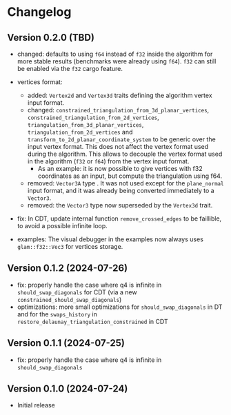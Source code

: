 # Changelog

## Version 0.2.0 (TBD)

- changed: defaults to using `f64` instead of `f32` inside the algorithm for more stable results (benchmarks were already using `f64`). `f32` can still be enabled via the `f32` cargo feature.
  
- vertices format:
  - added: `Vertex2d` and `Vertex3d` traits defining the algorithm vertex input format.
  - changed: `constrained_triangulation_from_3d_planar_vertices`, `constrained_triangulation_from_2d_vertices`, `triangulation_from_3d_planar_vertices`, `triangulation_from_2d_vertices` and `transform_to_2d_planar_coordinate_system` to be generic over the input vertex format. This does not affect the vertex format used during the algorithm. This allows to decouple the vertex format used in the algorithm (`f32` or `f64`) from the vertex input format.
    - As an example: it is now possible to give vertices with f32 coordinates as an input, but compute the triangulation using f64.
  - removed: `Vector3A` type . It was not used except for the `plane_normal` input format, and it was already being converted immediately to a `Vector3`.
  - removed: the `Vector3` type now superseded by the `Vertex3d` trait.

- fix: In CDT, update internal function `remove_crossed_edges` to be faillible, to avoid a possible infinite loop.
 
- examples: The visual debugger in the examples now always uses `glam::f32::Vec3` for vertices storage.

## Version 0.1.2 (2024-07-26)

- fix: properly handle the case where q4 is infinite in `should_swap_diagonals` for CDT (via a new `constrained_should_swap_diagonals`)
- optimizations: more small optimizations for `should_swap_diagonals` in DT and for the `swaps_history` in `restore_delaunay_triangulation_constrained` in CDT

## Version 0.1.1 (2024-07-25)

- fix: properly handle the case where q4 is infinite in `should_swap_diagonals`

## Version 0.1.0 (2024-07-24)

- Initial release
